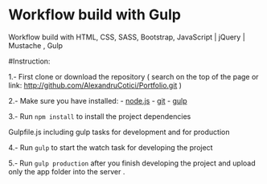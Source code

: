 # Workflow build with Gulp


Workflow build with HTML, CSS, SASS, Bootstrap, JavaScript | jQuery | Mustache , Gulp

#Instruction:

1.- First clone or download the repository ( search on the top of the page or link: http://github.com/AlexandruCotici/Portfolio.git )

2.- Make sure you have installed: 
	- [node.js](http://nodejs.org/)
	- [git](http://git-scm.com/)
	- [gulp](http://gulpjs.com/)

3.- Run   `npm install`  to install the project dependencies

Gulpfile.js  including gulp tasks for development and for production 

4.- Run `gulp` to start the   watch   task for developing the project 

5.- Run `gulp production` after you finish developing the project and upload only the  app  folder into the server .


